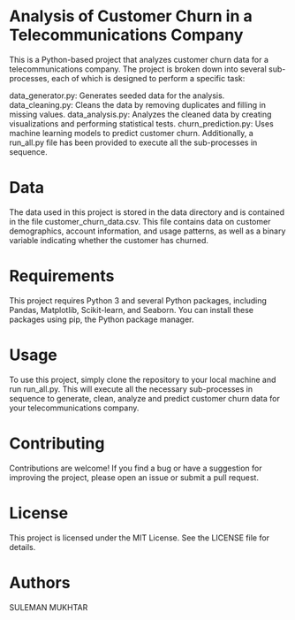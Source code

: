 # Analysis of Customer Churn in a Telecommunications Company
This is a Python-based project that analyzes customer churn data for a telecommunications company. The project is broken down into several sub-processes, each of which is designed to perform a specific task:

data_generator.py: Generates seeded data for the analysis.
data_cleaning.py: Cleans the data by removing duplicates and filling in missing values.
data_analysis.py: Analyzes the cleaned data by creating visualizations and performing statistical tests.
churn_prediction.py: Uses machine learning models to predict customer churn.
Additionally, a run_all.py file has been provided to execute all the sub-processes in sequence.

# Data
The data used in this project is stored in the data directory and is contained in the file customer_churn_data.csv. This file contains data on customer demographics, account information, and usage patterns, as well as a binary variable indicating whether the customer has churned.

# Requirements
This project requires Python 3 and several Python packages, including Pandas, Matplotlib, Scikit-learn, and Seaborn. You can install these packages using pip, the Python package manager.

# Usage
To use this project, simply clone the repository to your local machine and run run_all.py. This will execute all the necessary sub-processes in sequence to generate, clean, analyze and predict customer churn data for your telecommunications company.

# Contributing
Contributions are welcome! If you find a bug or have a suggestion for improving the project, please open an issue or submit a pull request.

# License
This project is licensed under the MIT License. See the LICENSE file for details.

# Authors
SULEMAN MUKHTAR
